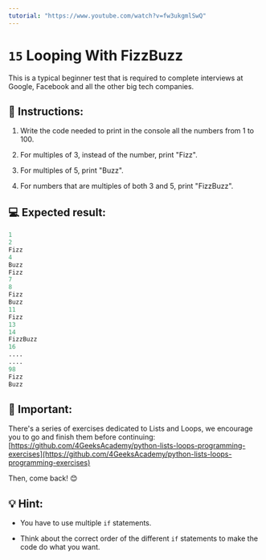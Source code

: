 ```yaml
---
tutorial: "https://www.youtube.com/watch?v=fw3ukgmlSwQ"
---
```


# `15` Looping With FizzBuzz

This is a typical beginner test that is required to complete interviews at Google, Facebook and all the other big tech companies.

## 📝 Instructions:

1. Write the code needed to print in the console all the numbers from 1 to 100.
  
2. For multiples of 3, instead of the number, print "Fizz".
 
3. For multiples of 5, print "Buzz". 

4. For numbers that are multiples of both 3 and 5, print "FizzBuzz".

## 💻 Expected result:

```py
1
2
Fizz
4
Buzz
Fizz
7
8
Fizz
Buzz
11
Fizz
13
14
FizzBuzz
16
....
....
98
Fizz
Buzz
```


## 🔎 Important: 

There's a series of exercises dedicated to Lists and Loops, we encourage you to go and finish them before continuing: [https://github.com/4GeeksAcademy/python-lists-loops-programming-exercises](https://github.com/4GeeksAcademy/python-lists-loops-programming-exercises) 

Then, come back! 😊

## 💡 Hint:

+ You have to use multiple `if` statements.

+ Think about the correct order of the different `if` statements to make the code do what you want.
